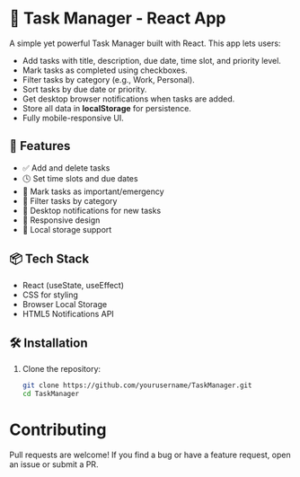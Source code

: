 # 📝 Task Manager - React App

A simple yet powerful Task Manager built with React. This app lets users:

- Add tasks with title, description, due date, time slot, and priority level.
- Mark tasks as completed using checkboxes.
- Filter tasks by category (e.g., Work, Personal).
- Sort tasks by due date or priority.
- Get desktop browser notifications when tasks are added.
- Store all data in **localStorage** for persistence.
- Fully mobile-responsive UI.

## 🚀 Features

- ✅ Add and delete tasks
- 🕓 Set time slots and due dates
- 📌 Mark tasks as important/emergency
- 📂 Filter tasks by category
- 🔔 Desktop notifications for new tasks
- 📱 Responsive design
- 💾 Local storage support

## 📦 Tech Stack

- React (useState, useEffect)
- CSS for styling
- Browser Local Storage
- HTML5 Notifications API

## 🛠️ Installation

1. Clone the repository:
   ```bash
   git clone https://github.com/yourusername/TaskManager.git
   cd TaskManager

# Contributing
Pull requests are welcome! If you find a bug or have a feature request, open an issue or submit a PR.

